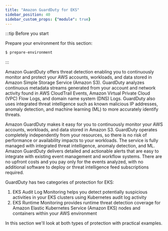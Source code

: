 ```yaml
---
title: "Amazon GuardDuty for EKS"
sidebar_position: 40
sidebar_custom_props: {"module": true}
---
```


:::tip Before you start

Prepare your environment for this section:

```bash timeout=300 wait=30
$ prepare-environment
```

:::

Amazon GuardDuty offers threat detection enabling you to continuously monitor and protect your AWS accounts, workloads, and data stored in Amazon Simple Storage Service (Amazon S3). GuardDuty analyzes continuous metadata streams generated from your account and network activity found in AWS CloudTrail Events, Amazon Virtual Private Cloud (VPC) Flow Logs, and domain name system (DNS) Logs. GuardDuty also uses integrated threat intelligence such as known malicious IP addresses, anomaly detection, and machine learning (ML) to more accurately identify threats.

Amazon GuardDuty makes it easy for you to continuously monitor your AWS accounts, workloads, and data stored in Amazon S3. GuardDuty operates completely independently from your resources, so there is no risk of performance or availability impacts to your workloads. The service is fully managed with integrated threat intelligence, anomaly detection, and ML. Amazon GuardDuty delivers detailed and actionable alerts that are easy to integrate with existing event management and workflow systems. There are no upfront costs and you pay only for the events analyzed, with no additional software to deploy or threat intelligence feed subscriptions required.

GuardDuty has two categories of protection for EKS:
1. EKS Audit Log Monitoring helps you detect potentially suspicious activities in your EKS clusters using Kubernetes audit log activity
1. EKS Runtime Monitoring provides runtime threat detection coverage for Amazon Elastic Kubernetes Service (Amazon EKS) nodes and containers within your AWS environment

In this section we'll look at both types of protection with practical examples.
